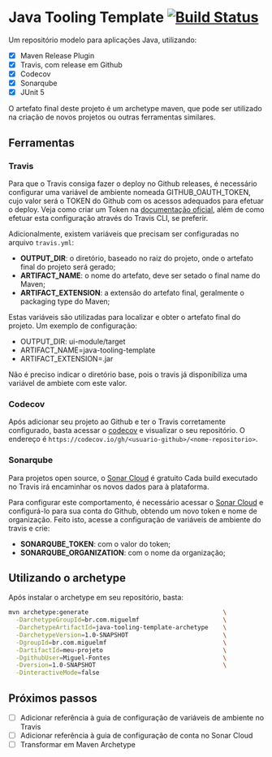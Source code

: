 # Java Tooling Template [![Build Status](https://travis-ci.org/Miguel-Fontes/java-tooling-template.svg?branch=master)](https://travis-ci.org/Miguel-Fontes/java-tooling-template)

Um repositório modelo para aplicações Java, utilizando:

- [x] Maven Release Plugin
- [x] Travis, com release em Github
- [x] Codecov
- [x] Sonarqube
- [x] JUnit 5

O artefato final deste projeto é um archetype maven, que pode ser utilizado na criação de novos projetos ou outras ferramentas similares.

## Ferramentas

### Travis

Para que o Travis consiga fazer o deploy no Github releases, é necessário configurar uma variável de ambiente nomeada GITHUB_OAUTH_TOKEN, cujo valor será o TOKEN do Github com os acessos adequados para efetuar o deploy. Veja como criar um Token na [documentação oficial](https://docs.travis-ci.com/user/deployment/releases/), além de como efetuar esta configuração através do Travis CLI, se preferir.

Adicionalmente, existem variáveis que precisam ser configuradas no arquivo `travis.yml`:

- **OUTPUT_DIR**: o diretório, baseado no raiz do projeto, onde o artefato final do projeto será gerado;
- **ARTIFACT_NAME**: o nome do artefato, deve ser setado o final name do Maven;
- **ARTIFACT_EXTENSION**: a extensão do artefato final, geralmente o packaging type do Maven;

Estas variáveis são utilizadas para localizar e obter o artefato final do projeto. Um exemplo de configuração:

- OUTPUT_DIR: ui-module/target
- ARTIFACT_NAME=java-tooling-template
- ARTIFACT_EXTENSION=.jar

Não é preciso indicar o diretório base, pois o travis já disponibiliza uma variável de ambiete com este valor.

### Codecov

Após adicionar seu projeto ao Github e ter o Travis corretamente configurado, basta acessar o [codecov](https://codecov.io/) e visualizar o seu repositório. O endereço é `https://codecov.io/gh/<usuario-github>/<nome-repositorio>`.

### Sonarqube

Para projetos open source, o [Sonar Cloud](https://sonarcloud.io/projects) é gratuito Cada build executado no Travis irá encaminhar os novos dados para à plataforma.

Para configurar este comportamento, é necessário acessar o [Sonar Cloud](https://sonarcloud.io/projects) e configurá-lo para sua conta do Github, obtendo um novo token e nome de organização. Feito isto, acesse a configuração de variáveis de ambiente do travis e crie:

- **SONARQUBE_TOKEN**: com o valor do token;
- **SONARQUBE_ORGANIZATION**: com o nome da organização;

## Utilizando o archetype

Após instalar o archetype em seu repositório, basta:

``` bash
mvn archetype:generate                                     \
  -DarchetypeGroupId=br.com.miguelmf                       \
  -DarchetypeArtifactId=java-tooling-template-archetype    \
  -DarchetypeVersion=1.0-SNAPSHOT                          \
  -DgroupId=br.com.miguelmf                                \
  -DartifactId=meu-projeto                                 \
  -DgithubUser=Miguel-Fontes                               \
  -Dversion=1.0-SNAPSHOT                                   \
  -DinteractiveMode=false
```

## Próximos passos

- [ ] Adicionar referência à guia de configuração de variáveis de ambiente no Travis
- [ ] Adicionar referência à guia de configuração de conta no Sonar Cloud
- [ ] Transformar em Maven Archetype